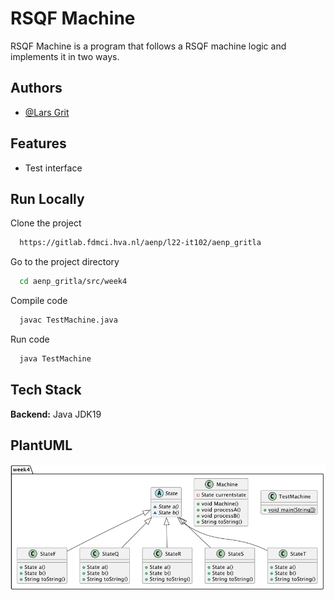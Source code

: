 # RSQF Machine 

RSQF Machine is a program that follows a RSQF machine logic and implements it in two ways.

## Authors

- [@Lars Grit](https://gitlab.fdmci.hva.nl/gritla)


## Features

- Test interface



## Run Locally

Clone the project

```bash
  https://gitlab.fdmci.hva.nl/aenp/l22-it102/aenp_gritla
```

Go to the project directory

```bash
  cd aenp_gritla/src/week4
```

Compile code

```bash
  javac TestMachine.java
```

Run code

```bash
  java TestMachine
```


## Tech Stack

**Backend:** Java JDK19

## PlantUML
![Plant](../../images/week4/plant_uml.png)
